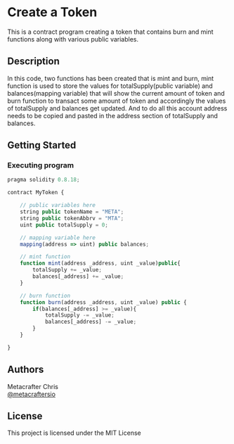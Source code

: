 # Create a Token
This is a contract program creating a token that contains burn and mint functions along with various public variables.
## Description

In this code, two functions has been created that is mint and burn, mint function is used to store the values for totalSupply(public variable) and balances(mapping variable) that will show the current amount of token and burn function to transact some amount of token and accordingly the values of totalSupply and balances get updated. And to do all this account address needs to be copied and pasted in the address section of totalSupply and balances.

## Getting Started
### Executing program
       
```javascript
pragma solidity 0.8.18;

contract MyToken {

    // public variables here
    string public tokenName = "META";
    string public tokenAbbrv = "MTA";
    uint public totalSupply = 0;

    // mapping variable here
    mapping(address => uint) public balances;

    // mint function
    function mint(address _address, uint _value)public{
        totalSupply += _value;
        balances[_address] += _value;
    }

    // burn function
    function burn(address _address, uint _value) public {
        if(balances[_address] >= _value){
            totalSupply -= _value;
            balances[_address] -= _value;
        }
    }

}

```
## Authors
Metacrafter Chris  
[@metacraftersio](https://twitter.com/metacraftersio)

## License
This project is licensed under the MIT License

